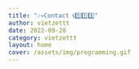 ```yaml
---
title: "🎶💀Contact 📞1️⃣1️⃣3️⃣"
author: vietzettt
date: 2022-09-28
category: vietzettt
layout: home
cover: /assets/img/programming.gif
---
```

